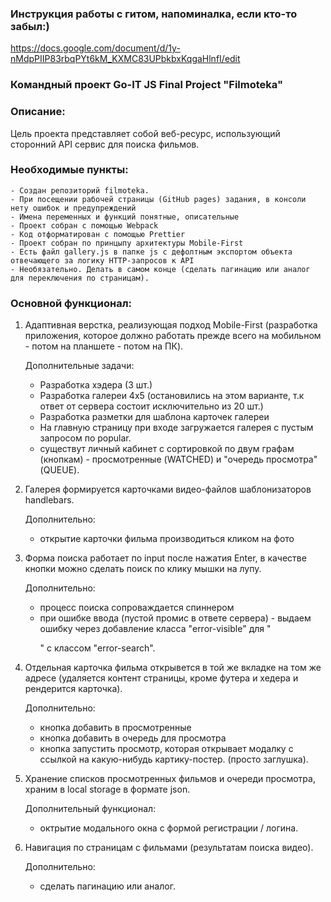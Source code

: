 ### Инструкция работы с гитом, напоминалка, если кто-то забыл:)
https://docs.google.com/document/d/1y-nMdpPIIP83rbqPYt6kM_KXMC83UPbkbxKqgaHlnfI/edit

### Командный проект Go-IT JS Final Project "Filmoteka"

### Описание: 
Цель проекта представляет собой веб-ресурс, использующий сторонний API сервис для поиска фильмов.

### Необходимые пункты:
    - Создан репозиторий filmoteka. 
    - При посещении рабочей страницы (GitHub pages) задания, в консоли нету ошибок и предупреждений
    - Имена переменных и функций понятные, описательные
    - Проект собран с помощью Webpack
    - Код отформатирован с помощью Prettier
    - Проект собран по принцыпу архитектуры Mobile-First
    - Есть файл gallery.js в папке js с дефолтным экспортом объекта отвечающего за логику HTTP-запросов к API
    - Необязательно. Делать в самом конце (сделать пагинацию или аналог для переключения по страницам).


### Основной функционал:
1. Адаптивная верстка, реализующая подход Mobile-First (разработка приложения, которое должно работать прежде всего на мобильном - потом на планшете - потом на ПК).

    Дополнительные задачи:
    - Разработка хэдера (3 шт.)
    - Разработка галереи 4х5 (остановились на этом варианте, т.к ответ от сервера состоит исключительно из 20 шт.)
    - Разработка разметки для шаблона карточек галереи
    - На главную страницу при входе загружается галерея с пустым запросом по popular.
    - существут личный кабинет с сортировкой по двум графам (кнопкам) - просмотренные (WATCHED) и "очередь просмотра" (QUEUE).

2. Галерея формируется карточками видео-файлов шаблонизаторов handlebars.

    Дополнительно:
    - открытие карточки фильма производиться кликом на фото

3. Форма поиска работает по input после нажатия Enter, в качестве кнопки можно сделать поиск по клику мышки на лупу.

    Дополнительно:
    - процесс поиска сопроваждается спиннером
    - при ошибке ввода (пустой промис в ответе сервера) - выдаем ошибку через добавление класса "error-visible" для "<p>" с классом "error-search". 

4. Отдельная карточка фильма открывется в той же вкладке на том же адресе (удаляется контент страницы, кроме футера и хедера и рендерится карточка).

    Дополнительно:
    - кнопка добавить в просмотренные
    - кнопка добавить в очередь для просмотра
    - кнопка запустить просмотр, которая открывает модалку с ссылкой на какую-нибудь картику-постер. (просто заглушка).

5. Хранение списков просмотренных фильмов и очереди просмотра, храним в local storage в формате json.

    Дополнительный функционал:
    - октрытие модального окна с формой регистрации / логина.

6. Навигация по страницам с фильмами (результатам поиска видео). 

    Дополнительно:
    - сделать пагинацию или аналог.